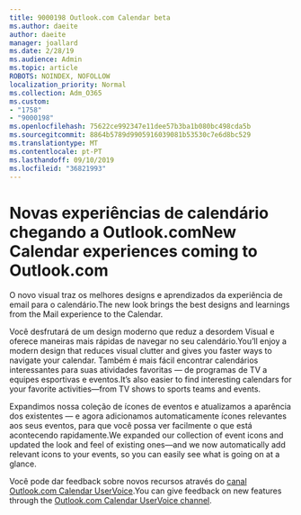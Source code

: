 ```yaml
---
title: 9000198 Outlook.com Calendar beta
ms.author: daeite
author: daeite
manager: joallard
ms.date: 2/28/19
ms.audience: Admin
ms.topic: article
ROBOTS: NOINDEX, NOFOLLOW
localization_priority: Normal
ms.collection: Adm_O365
ms.custom:
- "1758"
- "9000198"
ms.openlocfilehash: 75622ce992347e11dee57b3ba1b080bc498cda5b
ms.sourcegitcommit: 8864b5789d9905916039081b53530c7e6d8bc529
ms.translationtype: MT
ms.contentlocale: pt-PT
ms.lasthandoff: 09/10/2019
ms.locfileid: "36821993"
---
```

# <a name="new-calendar-experiences-coming-to-outlookcom"></a><span data-ttu-id="49ec7-102">Novas experiências de calendário chegando a Outlook.com</span><span class="sxs-lookup"><span data-stu-id="49ec7-102">New Calendar experiences coming to Outlook.com</span></span>

<span data-ttu-id="49ec7-103">O novo visual traz os melhores designs e aprendizados da experiência de email para o calendário.</span><span class="sxs-lookup"><span data-stu-id="49ec7-103">The new look brings the best designs and learnings from the Mail experience to the Calendar.</span></span>

<span data-ttu-id="49ec7-104">Você desfrutará de um design moderno que reduz a desordem Visual e oferece maneiras mais rápidas de navegar no seu calendário.</span><span class="sxs-lookup"><span data-stu-id="49ec7-104">You’ll enjoy a modern design that reduces visual clutter and gives you faster ways to navigate your calendar.</span></span> <span data-ttu-id="49ec7-105">Também é mais fácil encontrar calendários interessantes para suas atividades favoritas — de programas de TV a equipes esportivas e eventos.</span><span class="sxs-lookup"><span data-stu-id="49ec7-105">It’s also easier to find interesting calendars for your favorite activities—from TV shows to sports teams and events.</span></span>

<span data-ttu-id="49ec7-106">Expandimos nossa coleção de ícones de eventos e atualizamos a aparência dos existentes — e agora adicionamos automaticamente ícones relevantes aos seus eventos, para que você possa ver facilmente o que está acontecendo rapidamente.</span><span class="sxs-lookup"><span data-stu-id="49ec7-106">We expanded our collection of event icons and updated the look and feel of existing ones—and we now automatically add relevant icons to your events, so you can easily see what is going on at a glance.</span></span>

<span data-ttu-id="49ec7-107">Você pode dar feedback sobre novos recursos através do [canal Outlook.com Calendar UserVoice](https://go.microsoft.com/fwlink/?linkid=2103075).</span><span class="sxs-lookup"><span data-stu-id="49ec7-107">You can give feedback on new features through the [Outlook.com Calendar UserVoice channel](https://go.microsoft.com/fwlink/?linkid=2103075).</span></span>